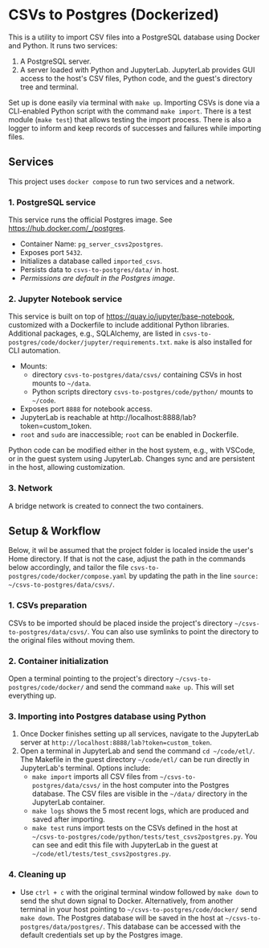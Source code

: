 # CSVs to Postgres (Dockerized)

This is a utility to import CSV files into a PostgreSQL database using Docker and Python. It runs two services:
1. A PostgreSQL server.
2. A server loaded with Python and JupyterLab. JupyterLab provides GUI access to the host's CSV files, Python code, and the guest's directory tree and terminal.

Set up is done easily via terminal with `make up`. Importing CSVs is done via a CLI-enabled Python script with the command `make import`. There is a test module (`make test`) that allows testing the import process. There is also a logger to inform and keep records of successes and failures while importing files.


## Services

This project uses `docker compose` to run two services and a network.

### 1. **PostgreSQL service**
This service runs the official Postgres image. See https://hub.docker.com/_/postgres.
- Container Name: `pg_server_csvs2postgres`.
- Exposes port `5432`.
- Initializes a database called `imported_csvs`.
- Persists data to `csvs-to-postgres/data/` in host.
- _Permissions are default in the Postgres image_.

### 2. **Jupyter Notebook service**
This service is built on top of https://quay.io/jupyter/base-notebook, customized with a Dockerfile to include additional Python libraries. Additional packages, e.g., SQLAlchemy, are listed in `csvs-to-postgres/code/docker/jupyter/requirements.txt`. `make` is also installed for CLI automation.
- Mounts:
  - directory `csvs-to-postgres/data/csvs/` containing CSVs in host mounts to `~/data`.
  - Python scripts directory `csvs-to-postgres/code/python/` mounts to `~/code`.
- Exposes port `8888` for notebook access.
- JupyterLab is reachable at http://localhost:8888/lab?token=custom_token.
- `root` and `sudo` are inaccessible; `root` can be enabled in Dockerfile.

Python code can be modified either in the host system, e.g., with VSCode, or in the guest system using JupyterLab. Changes sync and are persistent in the host, allowing customization.

### 3. **Network**
A bridge network is created to connect the two containers.


## Setup & Workflow

Below, it wil be assumed that the project folder is localed inside the user's Home directory. If that is not the case, adjust the path in the commands below accordingly, and tailor the file `csvs-to-postgres/code/docker/compose.yaml` by updating the path in the line `source: ~/csvs-to-postgres/data/csvs/`.

### 1. CSVs preparation

CSVs to be imported should be placed inside the project's directory `~/csvs-to-postgres/data/csvs/`. You can also use symlinks to point the directory to the original files without moving them.

### 2. Container initialization

Open a terminal pointing to the project's directory `~/csvs-to-postgres/code/docker/` and send the command `make up`. This will set everything up.

### 3. Importing into Postgres database using Python
1. Once Docker finishes setting up all services, navigate to the JupyterLab server at `http://localhost:8888/lab?token=custom_token`.
2. Open a terminal in JupyterLab and send the command `cd ~/code/etl/`. The Makefile in the guest directory `~/code/etl/` can be run directly in JupyterLab's terminal. Options include:
    - `make import` imports all CSV files from `~/csvs-to-postgres/data/csvs/` in the host computer into the Postgres database. The CSV files are visible in the `~/data/` directory in the JupyterLab container.
    - `make logs` shows the 5 most recent logs, which are produced and saved after importing.
    - `make test` runs import tests on the CSVs defined in the host at `~/csvs-to-postgres/code/python/tests/test_csvs2postgres.py`. You can see and edit this file with JupyterLab in the guest at `~/code/etl/tests/test_csvs2postgres.py`.

### 4. Cleaning up
- Use `ctrl + c` with the original terminal window followed by `make down` to send the shut down signal to Docker. Alternatively, from another terminal in your host pointing to `~/csvs-to-postgres/code/docker/` send `make down`. The Postgres database will be saved in the host at `~/csvs-to-postgres/data/postgres/`. This database can be accessed with the default credentials set up by the Postgres image.